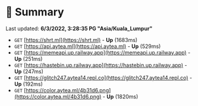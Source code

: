 # 📖 Summary
Last updated: **6/3/2022, 3:28:35 PG "Asia/Kuala_Lumpur"**

- `GET` [https://shrt.ml](https://shrt.ml) - **Up** (1683ms)
- `GET` [https://api.aytea.ml](https://api.aytea.ml) - **Up** (529ms)
- `GET` [https://memeapi.up.railway.app](https://memeapi.up.railway.app) - **Up** (251ms)
- `GET` [https://hastebin.up.railway.app](https://hastebin.up.railway.app) - **Up** (247ms)
- `GET` [https://glitch247.aytea14.repl.co](https://glitch247.aytea14.repl.co) - **Up** (192ms)
- `GET` [https://color.aytea.ml/4b31d6.png](https://color.aytea.ml/4b31d6.png) - **Up** (1820ms)
